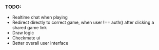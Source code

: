 ### TODO:

- Realtime chat when playing
- Redirect directly to correct game, when user !== auth() after clicking a shared game link
- Draw logic
- Checkmate ui
- Better overall user interface


